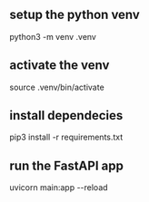 ## setup the python venv
python3 -m venv .venv 

## activate the venv
source .venv/bin/activate

## install dependecies
pip3 install -r requirements.txt

## run the FastAPI app
uvicorn main:app --reload